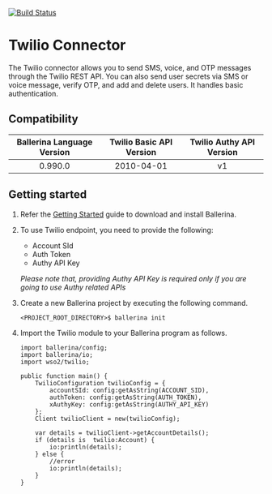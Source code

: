 [![Build Status](https://travis-ci.org/wso2-ballerina/module-twilio.svg?branch=master)](https://travis-ci.org/wso2-ballerina/module-twilio)

# Twilio Connector

The Twilio connector allows you to send SMS, voice, and OTP messages through the Twilio REST API. You can also send
user secrets via SMS or voice message, verify OTP, and add and delete users. It handles basic authentication.

## Compatibility

| Ballerina Language Version  | Twilio Basic API Version | Twilio Authy API Version |
|:---------------------------:|:------------------------:|:------------------------:|
| 0.990.0                     | 2010-04-01               | v1                       |

## Getting started

1.  Refer the [Getting Started](https://ballerina.io/learn/getting-started/) guide to download and install Ballerina.

2.  To use Twilio endpoint, you need to provide the following:

       - Account SId
       - Auth Token
       - Authy API Key

       *Please note that, providing Authy API Key is required only if you are going to use Authy related APIs*

3. Create a new Ballerina project by executing the following command.

	```shell
	<PROJECT_ROOT_DIRECTORY>$ ballerina init
	```

4. Import the Twilio module to your Ballerina program as follows.

	```ballerina
	import ballerina/config;
	import ballerina/io;
    import wso2/twilio;

    public function main() {
        TwilioConfiguration twilioConfig = {
            accountSId: config:getAsString(ACCOUNT_SID),
            authToken: config:getAsString(AUTH_TOKEN),
            xAuthyKey: config:getAsString(AUTHY_API_KEY)
        };
        Client twilioClient = new(twilioConfig);

        var details = twilioClient->getAccountDetails();
        if (details is  twilio:Account) {
            io:println(details);
        } else {
            //error
            io:println(details);
        }
    }
	```

